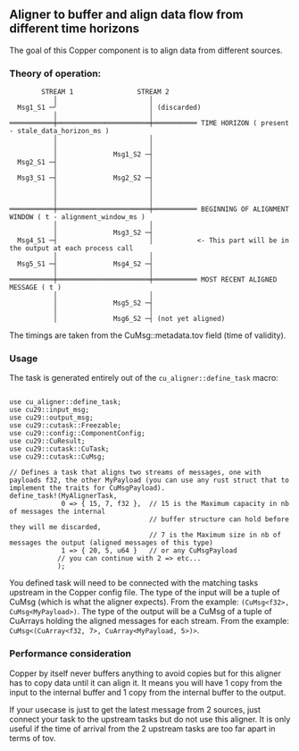 ## Aligner to buffer and align data flow from different time horizons

The goal of this Copper component is to align data from different sources.

### Theory of operation:

```plaintext
        STREAM 1                STREAM 2
           │                       │
  Msg1_S1 ─╯                       │ (discarded)
           │                       │
═══════════╪═══════════════════════╪═══════════ TIME HORIZON ( present - stale_data_horizon_ms ) 
           │                       │
           │                       │
           │              Msg1_S2 ─┤
  Msg2_S1 ─┤                       │
           │                       │
  Msg3_S1 ─┤              Msg2_S2 ─┤
           │                       │
           │                       │
           │                       │
═══════════╪═══════════════════════╪═══════════ BEGINNING OF ALIGNMENT WINDOW ( t - alignment_window_ms )
           │                       │
           │              Msg3_S2 ─┤
  Msg4_S1 ─┤                       │           <- This part will be in the output at each process call
           │                       │
  Msg5_S1 ─┤              Msg4_S2 ─┤
           │                       │
═══════════╪═══════════════════════╪═══════════ MOST RECENT ALIGNED MESSAGE ( t )
           │                       │
           │              Msg5_S2 ─┤
           │                       │
           │              Msg6_S2 ─┤ (not yet aligned)
```

The timings are taken from the CuMsg::metadata.tov field (time of validity).

### Usage

The task is generated entirely out of the `cu_aligner::define_task` macro:

```rust,ignore

use cu_aligner::define_task;
use cu29::input_msg;
use cu29::output_msg;
use cu29::cutask::Freezable;
use cu29::config::ComponentConfig;
use cu29::CuResult;
use cu29::cutask::CuTask;
use cu29::cutask::CuMsg;

// Defines a task that aligns two streams of messages, one with payloads f32, the other MyPayload (you can use any rust struct that to implement the traits for CuMsgPayload).
define_task!(MyAlignerTask, 
             0 => { 15, 7, f32 },  // 15 is the Maximum capacity in nb of messages the internal 
                                   // buffer structure can hold before they will me discarded, 
                                   // 7 is the Maximum size in nb of messages the output (aligned messages of this type) 
             1 => { 20, 5, u64 }   // or any CuMsgPayload
            // you can continue with 2 => etc...
            );

```

You defined task will need to be connected with the matching tasks upstream in the Copper config file.
The type of the input will be a tuple of CuMsg (which is what the aligner expects). From the example:
`(CuMsg<f32>, CuMsg<MyPayload>)`.
The type of the output will be a CuMsg of a tuple of CuArrays holding the aligned messages for each stream. From the
example: `CuMsg<(CuArray<f32, 7>, CuArray<MyPayload, 5>)>`.

### Performance consideration

Copper by itself never buffers anything to avoid copies but for this aligner has to copy data until it can align it.
It means you will have 1 copy from the input to the internal buffer and 1 copy from the internal buffer to the output.

If your usecase is just to get the latest message from 2 sources, just connect your task to the upstream tasks
but do not use this aligner. It is only useful if the time of arrival from the 2 upstream tasks are too far apart
in terms of tov.
